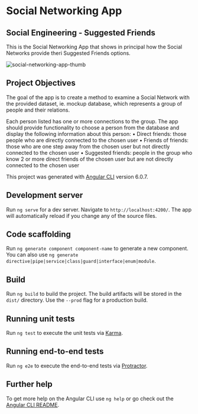 # Social Networking App
## Social Engineering - Suggested Friends

This is the Social Networking App that shows in principal how the Social Networks provide theri Suggested Friends options.

![social-networking-app-thumb](https://user-images.githubusercontent.com/31347233/59567154-1f71de00-906a-11e9-839a-7094eb2cd24e.jpg)

## Project Objectives

The goal of the app is to create a method to examine a Social Network with the provided dataset, ie. mockup database, which represents a group of people and their relations.

Each person listed has one or more connections to the group. The app should provide functionality to choose a person from the database and display the following information about this person:
 	• Direct friends: those people who are directly connected to the chosen user
	• Friends of friends: those who are one step away from the chosen user but not directly connected to the chosen user
	• Suggested friends: people in the group who know 2 or more direct friends of the chosen user but are not directly connected to the chosen user

This project was generated with [Angular CLI](https://github.com/angular/angular-cli) version 6.0.7.

## Development server

Run `ng serve` for a dev server. Navigate to `http://localhost:4200/`. The app will automatically reload if you change any of the source files.

## Code scaffolding

Run `ng generate component component-name` to generate a new component. You can also use `ng generate directive|pipe|service|class|guard|interface|enum|module`.

## Build

Run `ng build` to build the project. The build artifacts will be stored in the `dist/` directory. Use the `--prod` flag for a production build.

## Running unit tests

Run `ng test` to execute the unit tests via [Karma](https://karma-runner.github.io).

## Running end-to-end tests

Run `ng e2e` to execute the end-to-end tests via [Protractor](http://www.protractortest.org/).

## Further help

To get more help on the Angular CLI use `ng help` or go check out the [Angular CLI README](https://github.com/angular/angular-cli/blob/master/README.md).
